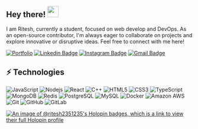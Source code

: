 ## Hey there! <img src="https://raw.githubusercontent.com/aemmadi/aemmadi/master/wave.gif" width="30">

I am Ritesh, currently a student, focused on web develop and DevOps. As an open-source contributor, I'm always eager to collaborate on projects and explore innovative or disruptive ideas. Feel free to connect with me here! 

[![Portfolio](https://img.shields.io/badge/-riteshhiremath.com-black?style=flat-square&&logoColor=white&link=https://www.riteshhiremath.com)](https://www.riteshhiremath.com)
[![Linkedin Badge](https://img.shields.io/badge/-riteshhiremath-blue?style=flat-square&logo=Linkedin&logoColor=white&link=https://www.linkedin.com/in/ritesh-hiremath-692904222)](https://www.linkedin.com/in/ritesh-hiremath-692904222)
[![Instagram Badge](https://img.shields.io/badge/-_riteshhiremath-purple?style=flat-square&logo=instagram&logoColor=white&link=https://instagram.com/_riteshhiremath/)](https://instagram.com/_riteshhiremath)
[![Gmail Badge](https://img.shields.io/badge/-riteshhiremath6@gmail.com-c14438?style=flat-square&logo=Gmail&logoColor=white&link=mailto:riteshhiremath6@gmail.com)](mailto:riteshhiremath6@gmail.com)

## ⚡ Technologies

![JavaScript](https://img.shields.io/badge/-JavaScript-black?style=flat-square&logo=javascript)
![Nodejs](https://img.shields.io/badge/-Nodejs-black?style=flat-square&logo=Node.js)
![React](https://img.shields.io/badge/-React-black?style=flat-square&logo=react)
![C++](https://img.shields.io/badge/-C++-00599C?style=flat-square&logo=c)
![HTML5](https://img.shields.io/badge/-HTML5-E34F26?style=flat-square&logo=html5&logoColor=white)
![CSS3](https://img.shields.io/badge/-CSS3-1572B6?style=flat-square&logo=css3)
![TypeScript](https://img.shields.io/badge/-TypeScript-007ACC?style=flat-square&logo=typescript)
![MongoDB](https://img.shields.io/badge/-MongoDB-black?style=flat-square&logo=mongodb)
![Redis](https://img.shields.io/badge/-Redis-black?style=flat-square&logo=Redis)
![PostgreSQL](https://img.shields.io/badge/-PostgreSQL-336791?style=flat-square&logo=postgresql)
![MySQL](https://img.shields.io/badge/-MySQL-black?style=flat-square&logo=mysql)
![Docker](https://img.shields.io/badge/-Docker-black?style=flat-square&logo=docker)
![Amazon AWS](https://img.shields.io/badge/Amazon%20AWS-232F3E?style=flat-square&logo=amazon-aws)
![Git](https://img.shields.io/badge/-Git-black?style=flat-square&logo=git)
![GitHub](https://img.shields.io/badge/-GitHub-181717?style=flat-square&logo=github)
![GitLab](https://img.shields.io/badge/-GitLab-FCA121?style=flat-square&logo=gitlab)


[![An image of @ritesh2351235's Holopin badges, which is a link to view their full Holopin profile](https://holopin.me/ritesh2351235)](https://holopin.io/@ritesh2351235)

